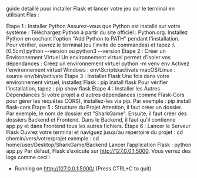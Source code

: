 guide détaillé pour installer Flask et lancer votre jeu sur le terminal en utilisant Flas : 

Étape 1 : Installer Python
Assurez-vous que Python est installé sur votre système :
Téléchargez Python à partir du site officiel : Python.org.
Installez Python en cochant l'option "Add Python to PATH" pendant l'installation.
Pour vérifier, ouvrez le terminal (ou l’invite de commandes) et tapez :\\[0.5cm]
python --version  ou  python3 --version
Étape 2 : Créer un Environnement Virtuel
Un environnement virtuel permet d’isoler vos dépendances :
Créez un environnement virtuel
python -m venv env
Activez l'environnement virtuel
 Windows :
 env\Scripts\activate
macOS/Linux :
source env/bin/activate
Étape 3 : Installer Flask
Une fois dans votre environnement virtuel, installez Flask :
pip install flask
Pour vérifier l’installation, tapez :
pip show flask
Étape 4 : Installer les Autres Dépendances
Si votre projet a d'autres dépendances (comme Flask-Cors pour gérer les requêtes CORS), installez-les via pip. Par exemple :
pip install flask-cors
Étape 5 : Structure du Projet
Attention, il faut créer un dossier. Par exemple, le nom de dossier est "SharkGame". Ensuite, il faut créer des dossiers Backend et Frontend.
Dans le Backend, il faut qu'il contienne app.py et dans Frontend tous les autres fichiers.
Étape 6 : Lancer le Serveur Flask
Ouvrez votre terminal et naviguez jusqu’au répertoire du projet :
cd chemin/vers/votre/projet exemple : cd home/user/Desktop/SharkGame/Backend
Lancer l’application Flask :
python app.py
Par défaut, Flask s’exécute sur http://127.0.0.1:5000. Vous verrez des logs comme ceci :
 * Running on http://127.0.0.1:5000/ (Press CTRL+C to quit)











